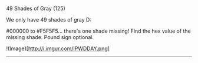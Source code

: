 49 Shades of Gray (125)

We only have 49 shades of gray D:

\#000000 to #F5F5F5... there's one shade missing! Find the hex value of the missing shade. Pound sign optional.

!(Image)[http://i.imgur.com/IPWDDAY.png]

---

